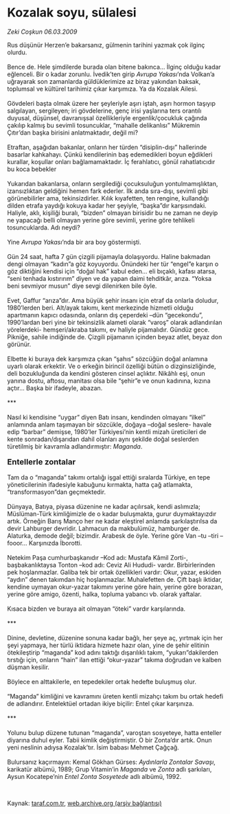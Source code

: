 # Kozalak soyu, sülalesi

*Zeki Coşkun 06.03.2009*

<div class="taraf_structure_2col_1zq">
<div class="margen_n">



 <p>Rus düşünür Herzen’e bakarsanız, gülmenin tarihini yazmak çok ilginç olurdu. <br/><br/>Bence de. Hele şimdilerde burada olan bitene bakınca... İlginç olduğu kadar eğlenceli. Bir o kadar zorunlu. İvedik’ten girip <i>Avrupa Yakası</i>’nda Volkan’a uğrayarak son zamanlarda güldüklerimize az biraz yakından baksak, toplumsal ve kültürel tarihimiz çıkar karşımıza. Ya da Kozalak Ailesi. <br/><br/>Gövdeleri başta olmak üzere her şeyleriyle aşırı iştah, aşırı hormon taşıyıp salgılayan, sergileyen; iri gövdelerine, genç irisi yaşlarına ters orantılı duyusal, düşünsel, davranışsal özellikleriyle ergenlik/çocukluk çağında çakılıp kalmış bu sevimli tosuncuklar, “mahalle delikanlısı” Mükremin Çıtır’dan başka birisini anlatmaktadır, değil mi? <br/><br/>Etraftan, aşağıdan bakanlar, onların her türden “disiplin-dışı” hallerinde basarlar kahkahayı. Çünkü kendilerinin baş edemedikleri boyun eğdikleri kurallar, koşullar onları bağlamamaktadır. İç ferahlatıcı, gönül rahatlatıcıdır bu koca bebekler <br/><br/>Yukarıdan bakanlarsa, onların sergilediği çocuksuluğun yontulmamışlıktan, izansızlıktan geldiğini hemen fark ederler. İlk anda sıra-dışı, sevimli gibi görünebilirler ama, tekinsizdirler. Kılık kıyafetten, ten rengine, kullandığı dilden etrafa yaydığı kokuya kadar her şeyiyle, “başka”dır karşısındaki. Haliyle, aklı, kişiliği buralı, “bizden” olmayan birisidir bu ne zaman ne deyip ne yapacağı belli olmayan yerine göre sevimli, yerine göre tehlikeli tosuncuklarda. Adı neydi? <br/><br/>Yine <i>Avrupa Yakası</i>’nda bir ara boy göstermişti. <br/><br/>Gün 24 saat, hafta 7 gün çizgili pijamayla dolaşıyordu. Haline bakmadan dengi olmayan “kadın”a göz koyuyordu. Önündeki her tür “engel”e karşın o göz diktiğini kendisi için “doğal hak” kabul eden... eli bıçaklı, kafası atarsa, “seni tenhada kıstırırım” diyen ve da yapan daimi tehditkâr, arıza. “Yoksa beni sevmiyor musun” diye sevgi dilenirken bile öyle. <br/><br/>Evet, Gaffur “arıza”dır. Ama büyük şehir insanı için etraf da onlarla doludur, 1980’lerden beri. Alt/ayak takımı, kent merkezinde hizmetli olduğu apartmanın kapıcı odasında, onların dış çeperdeki –dün “gecekondu”, 1990’lardan beri yine bir tekinsizlik alameti olarak “varoş” olarak adlandırılan yörelerdeki- hemşeri/akraba takımı, ev haliyle pijamalıdır. Gündüz gece. Pikniğe, sahile indiğinde de. Çizgili pijamanın içinden beyaz atlet, beyaz don görünür. <br/><br/>Elbette ki buraya dek karşımıza çıkan “şahıs” sözcüğün doğal anlamına uyarlı olarak erkektir. Ve o erkeğin birincil özelliği bütün o dizginsizliğinde, deli bozukluğunda da kendini gösteren cinsel açlıktır. Nikâhlı eşi, onun yanına dostu, aftosu, manitası olsa bile “şehir”e ve onun kadınına, kızına açtır... Başka bir ifadeyle, abazan. <br/><br/>*** <br/><br/>Nasıl ki kendisine “uygar” diyen Batı insanı, kendinden olmayanı “ilkel” anlamında anlam taşımayan bir sözcükle, doğaya –doğal seslere- havale edip “barbar” demişse, 1980’ler Türkiyesi’nin kentli mizah üreticileri de kente sonradan/dışarıdan dahil olanları aynı şekilde doğal seslerden türetilmiş bir kavramla adlandırmıştır: <i>Maganda</i>. <b><br/><br/><font size="4">Entellerle zontalar</font> </b><br/><br/>Tam da o “maganda” takımı ortalığı işgal ettiği sıralarda Türkiye, en tepe yöneticilerinin ifadesiyle kabuğunu kırmakta, hatta çağ atlamakta, “transformasyon”dan geçmektedir. <br/><br/>Dünyaya, Batıya, piyasa düzenine ne kadar açılırsak, kendi aslımızla; Müslüman-Türk kimliğimizle de o kadar buluşmakta, gurur duymaktayızdır artık. Örneğin Barış Manço her ne kadar eleştirel anlamda şarkılaştırılsa da devir Lahburger devridir. Lahmacun da makbulümüz, hamburger de. Alaturka, demode değil; bizimdir. Arabesk de öyle. Yerine göre Van –tu –tiri –fooor... Karşınızda İborotti. <br/><br/>Netekim Paşa cumhurbaşkanıdır –Kod adı: Mustafa Kâmil Zorti-, başbakanlıktaysa Tonton –kod adı: Ceviz Ali Hududi- vardır. Birbirlerinden pek hoşlanmazlar. Galiba tek bir ortak özellikleri vardır: Okur, yazar, eskiden “aydın” denen takımdan hiç hoşlanmazlar. Muhalefetten de. Çift başlı iktidar, kendine uymayan okur-yazar takımını yerine göre hain, yerine göre borazan, yerine göre amigo, özenti, halka, topluma yabancı vb. olarak yaftalar. <br/><br/>Kısaca bizden ve buraya ait olmayan “öteki” vardır karşılarında. <br/><br/>*** <br/><br/>Dinine, devletine, düzenine sonuna kadar bağlı, her şeye aç, yırtmak için her şeyi yapmaya, her türlü iktidara hizmete hazır olan, yine de şehir elitinin ötekileştirip “maganda” kod adını taktığı dışarılıklı takım, “yukarı”dakilerden tırstığı için, onların “hain” ilan ettiği “okur-yazar” takıma doğrudan ve kalben düşman kesilir. <br/><br/>Böylece en alttakilerle, en tepedekiler ortak hedefte buluşmuş olur. <br/><br/>“Maganda” kimliğini ve kavramını üreten kentli mizahçı takım bu ortak hedefi de adlandırır. Entelektüel ortadan ikiye biçilir: Entel çıkar karşınıza. <br/><br/>*** <br/><br/>Yolunu bulup düzene tutunan “maganda”, varoştan sosyeteye, hatta enteller diyarına duhul eyler. Tabii kimlik değiştirmiştir. O bir Zonta’dır artık. Onun yeni neslinin adıysa Kozalak’tır. İsim babası Mehmet Çağçağ. <br/><br/>Bulursanız kaçırmayın: Kemal Gökhan Gürses: <i>Aydınlarla Zontalar Savaşı</i>, karikatür albümü, 1989; Grup Vitamin’in <i>Maganda</i> ve <i>Zonta</i> adlı şarkıları, Aysun Kocatepe’nin <i>Entel Zonta Sosyetede</i> adlı albümü, 1992.</p>

<br/>


<div id="taraf_not">
</div>

</div>


</div>

Kaynak: [taraf.com.tr](http://www.taraf.com.tr:80/makale/4354.htm), [web.archive.org (arşiv bağlantısı)](http://web.archive.org/web/20090331214630/http://www.taraf.com.tr:80/makale/4354.htm)

